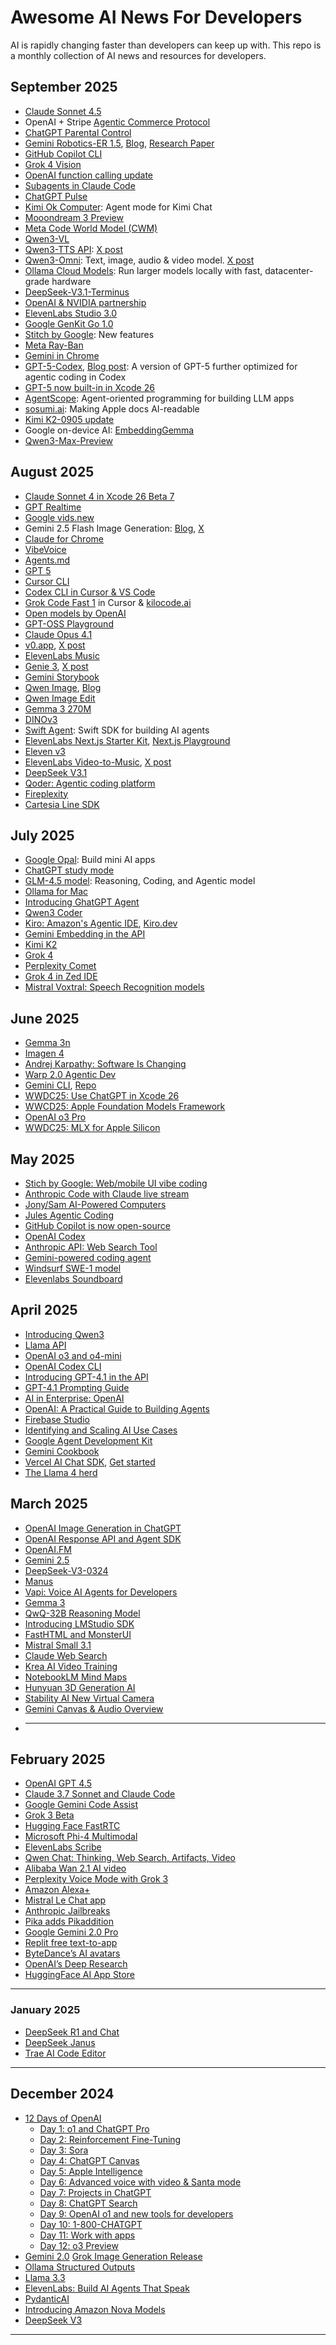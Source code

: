 # Awesome AI News For Developers

AI is rapidly changing faster than developers can keep up with. This repo is a monthly collection of AI news and resources for developers.

## September 2025
- [Claude Sonnet 4.5](https://x.com/alexalbert__/status/1972707077182394744)
- OpenAI + Stripe [Agentic Commerce Protocol](https://x.com/OpenAI/status/1972708279043367238)
- [ChatGPT Parental Control](https://x.com/OpenAI/status/1972604360204210600)
- [Gemini Robotics-ER 1.5](https://x.com/googleaidevs/status/1971243798375120982), [Blog](https://developers.googleblog.com/en/building-the-next-generation-of-physical-agents-with-gemini-robotics-er-15/), [Research Paper](https://storage.googleapis.com/deepmind-media/gemini-robotics/Gemini-Robotics-1-5-Tech-Report.pdf)
- [GitHub Copilot CLI](https://x.com/github/status/1971295695853306059)
- [Grok 4 Vision](https://x.com/elonmusk/status/1971472472718655974)
- [OpenAI function calling update ](https://x.com/OpenAIDevs/status/1971618905941856495)
- [Subagents in Claude Code](https://x.com/claudeai/status/1971666134492696749)
- [ChatGPT Pulse](https://x.com/OpenAI/status/1971259652684878019)
- [Kimi Ok Computer](https://x.com/Kimi_Moonshot/status/1971078467560276160): Agent mode for Kimi Chat
- [Mooondream 3 Preview](https://moondream.ai/blog/moondream-3-preview)
- [Meta Code World Model (CWM)](https://x.com/AIatMeta/status/1970963571753222319)
- [Qwen3-VL](https://x.com/Ali_TongyiLab/status/1970665194390220864)
- [Qwen3-TTS API](https://modelstudio.console.alibabacloud.com/?tab=doc#/doc/?type=model&url=2879134): [X post](https://x.com/Ali_TongyiLab/status/1970160304748437933)
- [Qwen3-Omni](https://github.com/QwenLM/Qwen3-Omni): Text, image, audio & video model. [X post](https://x.com/Alibaba_Qwen/status/1970181599133344172)
- [Ollama Cloud Models](https://ollama.com/blog/cloud-models): Run larger models locally with fast, datacenter-grade hardware
- [DeepSeek-V3.1-Terminus](https://x.com/deepseek_ai/status/1970117808035074215)
- [OpenAI & NVIDIA partnership](https://x.com/gdb/status/1970173243350008201)
- [ElevenLabs Studio 3.0](https://x.com/elevenlabsio/status/1968344592740434188)
- [Google GenKit Go 1.0](https://developers.googleblog.com/en/announcing-genkit-go-10-and-enhanced-ai-assisted-development)
- [Stitch by Google](https://x.com/stitchbygoogle/status/1968374355890684179): New features
- [Meta Ray-Ban](https://www.meta.com/en-gb/blog/meta-ray-ban-display-ai-glasses-connect-2025/)
- [Gemini in Chrome](https://blog.google/products/chrome/new-ai-features-for-chrome)
- [GPT-5-Codex](https://x.com/OpenAI/status/1967636903165038708), [Blog post](https://openai.com/index/introducing-upgrades-to-codex/): A version of GPT-5 further optimized for agentic coding in Codex
- [GPT-5 now built-in in Xcode 26](https://x.com/OpenAIDevs/status/1967704919487729753)
- [AgentScope](https://github.com/agentscope-ai/agentscope): Agent-oriented programming for building LLM apps
- [sosumi.ai](https://sosumi.ai/): Making Apple docs AI-readable
- [Kimi K2-0905 update](https://x.com/Kimi_Moonshot/status/1963802687230947698)
- Google on-device AI: [EmbeddingGemma](https://developers.googleblog.com/en/introducing-embeddinggemma/)
- [Qwen3-Max-Preview](https://x.com/Alibaba_Qwen/status/1963991502440562976)

## August 2025

- [Claude Sonnet 4 in Xcode 26 Beta 7](https://x.com/claudeai/status/1961122752577908788)
- [GPT Realtime](https://openai.com/index/introducing-gpt-realtime/)
- [Google vids.new](https://vids.new/)
- Gemini 2.5 Flash Image Generation: [Blog](https://blog.google/products/gemini/updated-image-editing-model/), [X](https://x.com/GoogleDeepMind/status/1960341909555011867)
- [Claude for Chrome](https://www.anthropic.com/news/claude-for-chrome)
- [VibeVoice](https://microsoft.github.io/VibeVoice/)
- [Agents.md](https://agents.md/)
- [GPT 5](https://openai.com/gpt-5/)
- [Cursor CLI](https://cursor.com/cli)
- [Codex CLI in Cursor & VS Code](https://x.com/OpenAIDevs/status/1960809816039023029)
- [Grok Code Fast 1](https://forum.cursor.com/t/grok-code-out-now-free-week/132063) in Cursor & [kilocode.ai](https://blog.kilocode.ai/p/grok-code-fast-get-this-frontier-ai-model-free)
- [Open models by OpenAI](https://openai.com/open-models/)
- [GPT-OSS Playground](https://www.gpt-oss.com/)
- [Claude Opus 4.1](https://www.anthropic.com/news/claude-opus-4-1)
- [v0.app](https://v0.app/), [X post](https://x.com/v0/status/1954942203471831448)
- [ElevenLabs Music](https://elevenlabs.io/music)
- [Genie 3](https://deepmind.google/discover/blog/genie-3-a-new-frontier-for-world-models/), [X post](https://x.com/GoogleDeepMind/status/1952732150928724043)
- [Gemini Storybook](https://gemini.google/overview/storybook/)
- [Qwen Image](https://x.com/Alibaba_Qwen/status/1952398250121756992), [Blog](https://qwenlm.github.io/blog/qwen-image/)
- [Qwen Image Edit](https://x.com/Alibaba_Qwen/status/1957500569029079083)
- [Gemma 3 270M](https://developers.googleblog.com/en/introducing-gemma-3-270m/)
- [DINOv3](https://ai.meta.com/dinov3/)
- [Swift Agent](https://github.com/SwiftedMind/SwiftAgent): Swift SDK for building AI agents
- [ElevenLabs Next.js Starter Kit](https://github.com/elevenlabs/elevenlabs-nextjs-starter), [Next.js Playground](https://elevenlabs-nextjs.vercel.app/)
- [Eleven v3](https://elevenlabs.io/v3)
- [ElevenLabs Video-to-Music](https://elevenlabs.io/studio/video-to-music), [X post](https://x.com/elevenlabsio/status/1956406489356333225)
- [DeepSeek V3.1](https://huggingface.co/deepseek-ai/DeepSeek-V3.1)
- [Qoder: Agentic coding platform](https://qoder.com/)
- [Fireplexity](https://github.com/firecrawl/fireplexity)
- [Cartesia Line SDK](https://x.com/cartesia_ai/status/1957862421667664216)

## July 2025

- [Google Opal](https://opal.withgoogle.com/landing/): Build mini AI apps
- [ChatGPT study mode](https://openai.com/index/chatgpt-study-mode/)
- [GLM-4.5 model](https://z.ai/blog/glm-4.5): Reasoning, Coding, and Agentic model
- [Ollama for Mac](https://x.com/ollama/status/1950670503376761133)
- [Introducing GhatGPT Agent](https://openai.com/index/introducing-chatgpt-agent/)
- [Qwen3 Coder](https://github.com/QwenLM/Qwen3-Coder)
- [Kiro: Amazon's Agentic IDE](https://x.com/ajassy/status/1944785963663966633), [Kiro.dev](https://kiro.dev/)
- [Gemini Embedding in the API](https://developers.googleblog.com/en/gemini-embedding-available-gemini-api/)
- [Kimi K2](https://moonshotai.github.io/Kimi-K2/)
- [Grok 4](https://x.com/xai/status/1943158495588815072)
- [Perplexity Comet](https://comet.perplexity.ai/)
- [Grok 4 in Zed IDE](https://x.com/zeddotdev/status/1945606082551763410)
- [Mistral Voxtral: Speech Recognition models](https://x.com/MistralAI/status/1945130173751288311)

## June 2025

- [Gemma 3n](https://deepmind.google/models/gemma/gemma-3n/)
- [Imagen 4](https://developers.googleblog.com/en/imagen-4-now-available-in-the-gemini-api-and-google-ai-studio/)
- [Andrej Karpathy: Software Is Changing](https://youtu.be/LCEmiRjPEtQ?si=h6v4WsI9wbYAAurd)
- [Warp 2.0 Agentic Dev](https://www.warp.dev/blog/reimagining-coding-agentic-development-environment)
- [Gemini CLI](https://blog.google/technology/developers/introducing-gemini-cli-open-source-ai-agent/), [Repo](https://github.com/google-gemini/gemini-cli)
- [WWDC25: Use ChatGPT in Xcode 26](https://www.apple.com/newsroom/2025/06/apple-supercharges-its-tools-and-technologies-for-developers/)
- [WWCD25: Apple Foundation Models Framework](https://developer.apple.com/videos/play/wwdc2025/286/)
- [OpenAI o3 Pro](https://platform.openai.com/docs/models/o3-pro)
- [WWDC25: MLX for Apple Silicon](https://developer.apple.com/videos/play/wwdc2025/315/)


## May 2025

- [Stich by Google: Web/mobile UI vibe coding](https://stitch.withgoogle.com/)
- [Anthropic Code with Claude live stream](https://x.com/AnthropicAI/status/1925239440420831516)
- [Jony/Sam AI-Powered Computers](https://x.com/sama/status/1925242282523103408)
- [Jules Agentic Coding](https://jules.google/)
- [GitHub Copilot is now open-source](https://code.visualstudio.com/blogs/2025/05/19/openSourceAIEditor)
- [OpenAI Codex](https://openai.com/index/introducing-codex/)
- [Anthropic API: Web Search Tool](https://www.anthropic.com/news/web-search-api)
- [Gemini-powered coding agent](https://deepmind.google/discover/blog/alphaevolve-a-gemini-powered-coding-agent-for-designing-advanced-algorithms/)
- [Windsurf SWE-1 model](https://windsurf.com/blog/windsurf-wave-9-swe-1)
- [Elevenlabs Soundboard](https://elevenlabs.io/blog/how-we-created-a-soundboard-using-elevenlabs-sfx-api)
  

## April 2025

- [Introducing Qwen3](https://qwenlm.github.io/blog/qwen3/)
- [Llama API](https://llama.developer.meta.com/docs/overview/)
- [OpenAI o3 and o4-mini](https://openai.com/index/introducing-o3-and-o4-mini/)
- [OpenAI Codex CLI](https://help.openai.com/en/articles/11096431-openai-codex-cli-getting-started)
- [Introducing GPT-4.1 in the API](https://openai.com/index/gpt-4-1/)
- [GPT-4.1 Prompting Guide](https://cookbook.openai.com/examples/gpt4-1_prompting_guide)
- [AI in Enterprise: OpenAI](https://cdn.openai.com/business-guides-and-resources/ai-in-the-enterprise.pdf)
- [OpenAI: A Practical Guide to Building Agents](https://cdn.openai.com/business-guides-and-resources/a-practical-guide-to-building-agents.pdf)
- [Firebase Studio](https://firebase.studio/)
- [Identifying and Scaling AI Use Cases](https://cdn.openai.com/business-guides-and-resources/identifying-and-scaling-ai-use-cases.pdf)
- [Google Agent Development Kit](https://google.github.io/adk-docs/)
- [Gemini Cookbook](https://github.com/google-gemini/cookbook)
- [Vercel AI Chat SDK](https://vercel.com/blog/introducing-chat-sdk), [Get started](https://chat-sdk.dev/)
- [The Llama 4 herd](https://ai.meta.com/blog/llama-4-multimodal-intelligence/)

## March 2025

- [OpenAI Image Generation in ChatGPT](https://openai.com/index/introducing-4o-image-generation/)
- [OpenAI Response API and Agent SDK](https://openai.com/index/new-tools-for-building-agents/)
- [OpenAI.FM](https://www.openai.fm/)
- [Gemini 2.5](https://blog.google/technology/google-deepmind/gemini-model-thinking-updates-march-2025/#gemini-2-5-thinking)
- [DeepSeek-V3-0324](https://huggingface.co/deepseek-ai/DeepSeek-V3-0324)
- [Manus](https://manus.im/)
- [Vapi: Voice AI Agents for Developers](https://vapi.ai/)
- [Gemma 3](https://blog.google/technology/developers/gemma-3/)
- [QwQ-32B Reasoning Model](https://qwenlm.github.io/blog/qwq-32b/)
- [Introducing LMStudio SDK](https://lmstudio.ai/blog/introducing-lmstudio-sdk)
- [FastHTML and MonsterUI](https://www.drewecherd.com/post/hello-fasthtml-monsterui)
- [Mistral Small 3.1](https://mistral.ai/news/mistral-small-3-1)
- [Claude Web Search](https://www.anthropic.com/news/web-search)
- [Krea AI Video Training](https://x.com/krea_ai/status/1902722055759671505)
- [NotebookLM Mind Maps](https://x.com/tokumin/status/1902251588925915429)
- [Hunyuan 3D Generation AI](https://huggingface.co/tencent/Hunyuan3D-2mv)
- [Stability AI New Virtual Camera](https://x.com/StabilityAI/status/1902033312379732171)
- [Gemini Canvas & Audio Overview](https://gemini.google.com/canvas)
- ***

## February 2025

- [OpenAI GPT 4.5](https://openai.com/index/introducing-gpt-4-5/)
- [Claude 3.7 Sonnet and Claude Code](https://www.anthropic.com/news/claude-3-7-sonnet)
- [Google Gemini Code Assist](https://blog.google/technology/developers/gemini-code-assist-free/)
- [Grok 3 Beta](https://x.ai/blog/grok-3)
- [Hugging Face FastRTC](https://fastrtc.org/)
- [Microsoft Phi-4 Multimodal](https://azure.microsoft.com/en-us/blog/empowering-innovation-the-next-generation-of-the-phi-family/)
- [ElevenLabs Scribe](https://elevenlabs.io/blog/meet-scribe)
- [Qwen Chat: Thinking, Web Search, Artifacts, Video](https://chat.qwenlm.ai/)
- [Alibaba Wan 2.1 AI video](https://x.com/Alibaba_Wan/status/1894391929024152055)
- [Perplexity Voice Mode with Grok 3](https://x.com/perplexity_ai/status/1894788583770509505)
- [Amazon Alexa+](https://x.com/amazon/status/1894796967894479141)
- [Mistral Le Chat app](https://chat.mistral.ai/chat)
- [Anthropic Jailbreaks](https://www.anthropic.com/research/constitutional-classifiers)
- [Pika adds Pikaddition](https://x.com/pika_labs/status/1887547042622562646)
- [Google Gemini 2.0 Pro](https://blog.google/technology/google-deepmind/gemini-model-updates-february-2025/?utm_source=x&utm_medium=social&utm_campaign=&utm_content=)
- [Replit free text-to-app](https://x.com/dr_cintas/status/1887591534138147052)
- [ByteDance’s AI avatars](https://omnihuman-lab.github.io/)
- [OpenAI’s Deep Research](https://openai.com/index/introducing-deep-research/)
- [HuggingFace AI App Store](https://huggingface.co/spaces)

---

### January 2025

- [DeepSeek R1 and Chat](https://www.deepseek.com)
- [DeepSeek Janus](https://github.com/deepseek-ai/Janus)
- [Trae AI Code Editor](https://www.trae.ai/home)

---

## December 2024

- [12 Days of OpenAI](https://openai.com/12-days/)
  - [Day 1: o1 and ChatGPT Pro](https://openai.com/index/introducing-chatgpt-pro/)
  - [Day 2: Reinforcement Fine-Tuning](https://openai.com/form/rft-research-program/)
  - [Day 3: Sora](https://sora.com/)
  - [Day 4: ChatGPT Canvas](https://openai.com/index/introducing-canvas/)
  - [Day 5: Apple Intelligence](https://openai.com/12-days/)
  - [Day 6: Advanced voice with video & Santa mode](https://openai.com/12-days/)
  - [Day 7: Projects in ChatGPT](https://help.openai.com/en/articles/10169521-using-projects-in-chatgpt)
  - [Day 8: ChatGPT Search](https://openai.com/index/introducing-chatgpt-search/)
  - [Day 9: OpenAI o1 and new tools for developers](https://openai.com/index/o1-and-new-tools-for-developers/)
  - [Day 10: 1-800-CHATGPT](https://openai.com/12-days/)
  - [Day 11: Work with apps](https://openai.com/12-days/)
  - [Day 12: o3 Preview](https://openai.com/index/deliberative-alignment/)
- [Gemini 2.0](https://blog.google/technology/google-deepmind/google-gemini-ai-update-december-2024/#ceo-message)
  [Grok Image Generation Release](https://x.ai/blog/grok-image-generation-release)
- [Ollama Structured Outputs](https://ollama.com/blog/structured-outputs)
- [Llama 3.3](https://www.llama.com/docs/model-cards-and-prompt-formats/llama3_3)
- [ElevenLabs: Build AI Agents That Speak](https://elevenlabs.io/conversational-ai)
- [PydanticAI](https://ai.pydantic.dev/)
- [Introducing Amazon Nova Models](https://aws.amazon.com/ai/generative-ai/?gclid=Cj0KCQiA3sq6BhD2ARIsAJ8MRwW_cnH-GVthnqFmh1Wg1rSpSjV6z0eWvu51SP1QSGt-Y1r8kPSwzg4aAvr6EALw_wcB&trk=5052a323-ec6a-44c6-8dc7-f1197cd3a30e&sc_channel=ps&ef_id=Cj0KCQiA3sq6BhD2ARIsAJ8MRwW_cnH-GVthnqFmh1Wg1rSpSjV6z0eWvu51SP1QSGt-Y1r8kPSwzg4aAvr6EALw_wcB:G:s&s_kwcid=AL!4422!3!686122498300!p!!g!!aws%20generative%20ai!20894977914!155892715886)
- [DeepSeek V3](https://www.deepseek.com)

---
